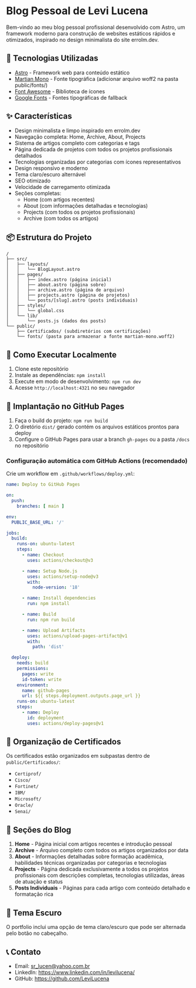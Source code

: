 # Blog Pessoal de Levi Lucena

Bem-vindo ao meu blog pessoal profissional desenvolvido com Astro, um framework moderno para construção de websites estáticos rápidos e otimizados, inspirado no design minimalista do site errolm.dev.

## 🚀 Tecnologias Utilizadas

- [Astro](https://astro.build/) - Framework web para conteúdo estático
- [Martian Mono](https://github.com/evilmartians/mono) - Fonte tipográfica (adicionar arquivo woff2 na pasta public/fonts/)
- [Font Awesome](https://fontawesome.com/) - Biblioteca de ícones
- [Google Fonts](https://fonts.google.com/) - Fontes tipográficas de fallback

## ✨ Características

- Design minimalista e limpo inspirado em errolm.dev
- Navegação completa: Home, Archive, About, Projects
- Sistema de artigos completo com categorias e tags
- Página dedicada de projetos com todos os projetos profissionais detalhados
- Tecnologias organizadas por categorias com ícones representativos
- Design responsivo e moderno
- Tema claro/escuro alternável
- SEO otimizado
- Velocidade de carregamento otimizada
- Seções completas: 
  - Home (com artigos recentes)
  - About (com informações detalhadas e tecnologias)
  - Projects (com todos os projetos profissionais)
  - Archive (com todos os artigos)

## 📦 Estrutura do Projeto

```
/
├── src/
│   ├── layouts/
│   │   └── BlogLayout.astro
│   ├── pages/
│   │   ├── index.astro (página inicial)
│   │   ├── about.astro (página sobre)
│   │   ├── archive.astro (página de arquivo)
│   │   ├── projects.astro (página de projetos)
│   │   └── posts/[slug].astro (posts individuais)
│   ├── styles/
│   │   └── global.css
│   └── lib/
│       └── posts.js (dados dos posts)
└── public/
    ├── Certificados/ (subdiretórios com certificações)
    └── fonts/ (pasta para armazenar a fonte martian-mono.woff2)
```

## 🔧 Como Executar Localmente

1. Clone este repositório
2. Instale as dependências: `npm install`
3. Execute em modo de desenvolvimento: `npm run dev`
4. Acesse `http://localhost:4321` no seu navegador

## 🚀 Implantação no GitHub Pages

1. Faça o build do projeto: `npm run build`
2. O diretório `dist/` gerado contém os arquivos estáticos prontos para deploy
3. Configure o GitHub Pages para usar a branch `gh-pages` ou a pasta `/docs` no repositório

### Configuração automática com GitHub Actions (recomendado)

Crie um workflow em `.github/workflows/deploy.yml`:

```yaml
name: Deploy to GitHub Pages

on:
  push:
    branches: [ main ]

env:
  PUBLIC_BASE_URL: '/'

jobs:
  build:
    runs-on: ubuntu-latest
    steps:
      - name: Checkout
        uses: actions/checkout@v3

      - name: Setup Node.js
        uses: actions/setup-node@v3
        with:
          node-version: '18'

      - name: Install dependencies
        run: npm install

      - name: Build
        run: npm run build

      - name: Upload Artifacts
        uses: actions/upload-pages-artifact@v1
        with:
          path: 'dist'

  deploy:
    needs: build
    permissions:
      pages: write
      id-token: write
    environment:
      name: github-pages
      url: ${{ steps.deployment.outputs.page_url }}
    runs-on: ubuntu-latest
    steps:
      - name: Deploy
        id: deployment
        uses: actions/deploy-pages@v1
```

## 📁 Organização de Certificados

Os certificados estão organizados em subpastas dentro de `public/Certificados/`:
- `Certiprof/`
- `Cisco/`
- `Fortinet/`
- `IBM/`
- `Microsoft/`
- `Oracle/`
- `Senai/`

## 🎯 Seções do Blog

1. **Home** - Página inicial com artigos recentes e introdução pessoal
2. **Archive** - Arquivo completo com todos os artigos organizados por data
3. **About** - Informações detalhadas sobre formação acadêmica, habilidades técnicas organizadas por categorias e tecnologias
4. **Projects** - Página dedicada exclusivamente a todos os projetos profissionais com descrições completas, tecnologias utilizadas, áreas de atuação e status
5. **Posts Individuais** - Páginas para cada artigo com conteúdo detalhado e formatação rica

## 🌙 Tema Escuro

O portfolio inclui uma opção de tema claro/escuro que pode ser alternada pelo botão no cabeçalho.

## 📞 Contato

- Email: sr_lucen@yahoo.com.br
- LinkedIn: https://www.linkedin.com/in/levilucena/
- GitHub: https://github.com/LeviLucena